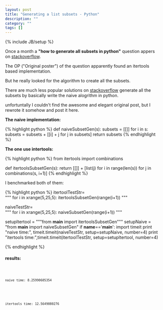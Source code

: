 ```yaml
---
layout: post
title: "Generating a list subsets - Python"
description: ""
category: ""
tags: []
---
```

{% include JB/setup %}

Once a month a <strong>"how to generate all subsets in python"</strong> question appers on <a href="http://www.stackoverflow.com">stackoverflow</a>.

The OP ("Original poster") of the question apparently found an itertools based implementation.

But he really looked for the algorithm to create all the subsets.

There are much less popular solutions on <a href="http://www.stackoverflow.com">stackoverflow</a> generate all the subsets by basically write the naive alogrithm in python.

unfortuntally I couldn't find the awesome and elegant original post, but I rewrote it somehow and post it here.

<strong>The naive implementation:</strong>

{% highlight python %}
def naiveSubsetGen(s):
	subsets = [[]]
	for i in s:
		subsets = subsets + [[i] + j for j in subsets]
	return subsets
{% endhighlight %}


<strong>The one use intertools:</strong>

{% highlight python %}
from itertools import combinations

def itertoolsSubsetGen(s):
	return [[]] + [list(j) for i in range(len(s)) for j in combinations(s, i+1)]
{% endhighlight %}

I benchmarked both of them:

{% highlight python %}
itertoolTestStr=\
"""
for i in xrange(5,25,5):
	itertoolsSubsetGen(range(i+1))
"""

naiveTestStr=\
"""
for i in xrange(5,25,5):
	naiveSubsetGen(range(i+1))
"""

setupItertool = """from __main__ import itertoolsSubsetGen"""
setupNaive = "from __main__ import naiveSubsetGen"
if __name__=='__main__':
	import timeit
	print "naive time:", timeit.timeit(naiveTestStr, setup=setupNaive, number=4)
	print "itertools time:",timeit.timeit(itertoolTestStr, setup=setupItertool, number=4)

{% endhighlight %}

<h4>results:</h4>

<code>

	naive time: 8.25990605354

</code>

<code>

	itertools time: 12.5649080276
	
</code>
